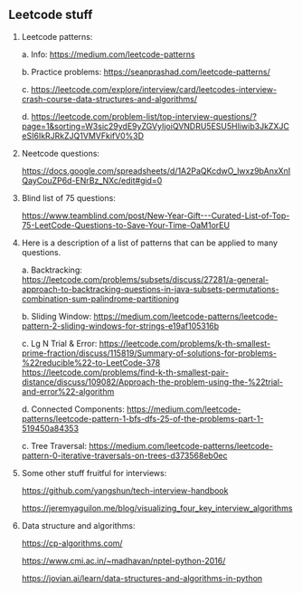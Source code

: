 ## Leetcode stuff


1. Leetcode patterns:

    a. Info: 
        https://medium.com/leetcode-patterns

    b. Practice problems: 
        https://seanprashad.com/leetcode-patterns/
    
    c. https://leetcode.com/explore/interview/card/leetcodes-interview-crash-course-data-structures-and-algorithms/ 
    
    d. https://leetcode.com/problem-list/top-interview-questions/?page=1&sorting=W3sic29ydE9yZGVyIjoiQVNDRU5ESU5HIiwib3JkZXJCeSI6IkRJRkZJQ1VMVFkifV0%3D

2. Neetcode questions: 

    https://docs.google.com/spreadsheets/d/1A2PaQKcdwO_lwxz9bAnxXnIQayCouZP6d-ENrBz_NXc/edit#gid=0

3. Blind list of 75 questions: 

    https://www.teamblind.com/post/New-Year-Gift---Curated-List-of-Top-75-LeetCode-Questions-to-Save-Your-Time-OaM1orEU

4. Here is a description of a list of patterns that can be applied to many questions.

    a. Backtracking: 
        https://leetcode.com/problems/subsets/discuss/27281/a-general-approach-to-backtracking-questions-in-java-subsets-permutations-combination-sum-palindrome-partitioning

    b. Sliding Window: 
        https://medium.com/leetcode-patterns/leetcode-pattern-2-sliding-windows-for-strings-e19af105316b

    c. Lg N Trial & Error: 
        https://leetcode.com/problems/k-th-smallest-prime-fraction/discuss/115819/Summary-of-solutions-for-problems-%22reducible%22-to-LeetCode-378
        https://leetcode.com/problems/find-k-th-smallest-pair-distance/discuss/109082/Approach-the-problem-using-the-%22trial-and-error%22-algorithm

    d. Connected Components: 
        https://medium.com/leetcode-patterns/leetcode-pattern-1-bfs-dfs-25-of-the-problems-part-1-519450a84353
    
    c. Tree Traversal: 
        https://medium.com/leetcode-patterns/leetcode-pattern-0-iterative-traversals-on-trees-d373568eb0ec

5. Some other stuff fruitful for interviews:

    https://github.com/yangshun/tech-interview-handbook
    
    https://jeremyaguilon.me/blog/visualizing_four_key_interview_algorithms

6. Data structure and algorithms:

    https://cp-algorithms.com/
    
    https://www.cmi.ac.in/~madhavan/nptel-python-2016/

    https://jovian.ai/learn/data-structures-and-algorithms-in-python
    
